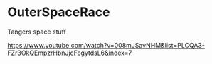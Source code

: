 # OuterSpaceRace
Tangers space stuff

https://www.youtube.com/watch?v=008mJSavNHM&list=PLCQA3-FZr3OkQEmpzrHbnJjcFegytdsL6&index=7
